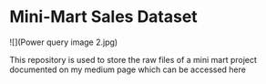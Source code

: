 # Mini-Mart Sales Dataset
![](Power query image 2.jpg)

This repository is used to store the raw files of a mini mart project documented on my medium page which can be accessed here
